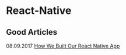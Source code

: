 # React-Native

## Good Articles

08.09.2017 [How We Built Our React Native App](https://medium.com/engineering-housing/how-we-built-our-react-native-app-3380a33811ac)
